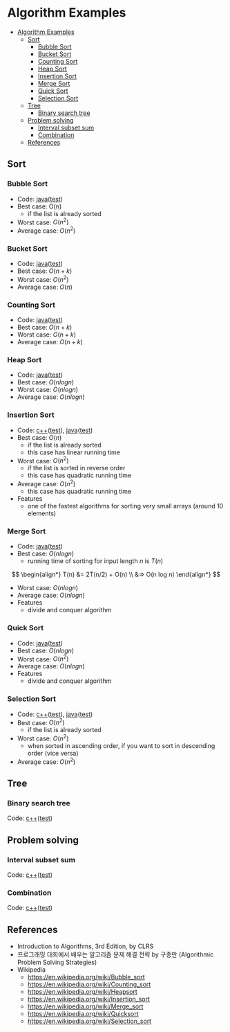 # Algorithm Examples

- [Algorithm Examples](#algorithm-examples)
  - [Sort](#sort)
    - [Bubble Sort](#bubble-sort)
    - [Bucket Sort](#bucket-sort)
    - [Counting Sort](#counting-sort)
    - [Heap Sort](#heap-sort)
    - [Insertion Sort](#insertion-sort)
    - [Merge Sort](#merge-sort)
    - [Quick Sort](#quick-sort)
    - [Selection Sort](#selection-sort)
  - [Tree](#tree)
    - [Binary search tree](#binary-search-tree)
  - [Problem solving](#problem-solving)
    - [Interval subset sum](#interval-subset-sum)
    - [Combination](#combination)
  - [References](#references)

## Sort

### Bubble Sort

- Code: [java](https://github.com/codejsha/algorithm-examples/tree/main/java-algorithm/src/main/java/com/example/demo/sort)([test](https://github.com/codejsha/algorithm-examples/tree/main/java-algorithm/src/test/java/com/example/demo/sort))
- Best case: O(n)
  - if the list is already sorted
- Worst case: $O(n^2)$
- Average case: $O(n^2)$

### Bucket Sort

- Code: [java](https://github.com/codejsha/algorithm-examples/tree/main/java-algorithm/src/main/java/com/example/demo/sort)([test](https://github.com/codejsha/algorithm-examples/tree/main/java-algorithm/src/test/java/com/example/demo/sort))
- Best case: $O(n + k)$
- Worst case: $O(n^2)$
- Average case: $O(n)$

### Counting Sort

- Code: [java](https://github.com/codejsha/algorithm-examples/tree/main/java-algorithm/src/main/java/com/example/demo/sort)([test](https://github.com/codejsha/algorithm-examples/tree/main/java-algorithm/src/test/java/com/example/demo/sort))
- Best case: $O(n + k)$
- Worst case: $O(n + k)$
- Average case: $O(n + k)$

### Heap Sort

- Code: [java](https://github.com/codejsha/algorithm-examples/tree/main/java-algorithm/src/main/java/com/example/demo/sort)([test](https://github.com/codejsha/algorithm-examples/tree/main/java-algorithm/src/test/java/com/example/demo/sort))
- Best case: $O(n log n)$
- Worst case: $O(n log n)$
- Average case: $O(n log n)$

### Insertion Sort

- Code: [c++](https://github.com/codejsha/algorithm-examples/tree/main/cpp-algorithm/src/sort)([test](https://github.com/codejsha/algorithm-examples/tree/main/cpp-algorithm/test/sort)), [java](https://github.com/codejsha/algorithm-examples/tree/main/java-algorithm/src/main/java/com/example/demo/sort)([test](https://github.com/codejsha/algorithm-examples/tree/main/java-algorithm/src/test/java/com/example/demo/sort))
- Best case: $O(n)$
  - if the list is already sorted
  - this case has linear running time
- Worst case: $O(n^2)$
  - if the list is sorted in reverse order
  - this case has quadratic running time
- Average case: $O(n^2)$
  - this case has quadratic running time
- Features
  - one of the fastest algorithms for sorting very small arrays (around 10 elements)

### Merge Sort

- Code: [java](https://github.com/codejsha/algorithm-examples/tree/main/java-algorithm/src/main/java/com/example/demo/sort)([test](https://github.com/codejsha/algorithm-examples/tree/main/java-algorithm/src/test/java/com/example/demo/sort))
- Best case: $O(n log n)$
  - running time of sorting for input length $n$ is $T(n)$

$$
\begin{align*}
T(n) &= 2T(n/2) + O(n) \\
     &=> O(n log n)
\end{align*}
$$

- Worst case: $O(n log n)$
- Average case: $O(n log n)$
- Features
  - divide and conquer algorithm

### Quick Sort

- Code: [java](https://github.com/codejsha/algorithm-examples/tree/main/java-algorithm/src/main/java/com/example/demo/sort)([test](https://github.com/codejsha/algorithm-examples/tree/main/java-algorithm/src/test/java/com/example/demo/sort))
- Best case: $O(n log n)$
- Worst case: $O(n^2)$
- Average case: $O(n log n)$
- Features
  - divide and conquer algorithm

### Selection Sort

- Code: [c++](https://github.com/codejsha/algorithm-examples/tree/main/cpp-algorithm/src/sort)([test](https://github.com/codejsha/algorithm-examples/tree/main/cpp-algorithm/test/sort)), [java](https://github.com/codejsha/algorithm-examples/tree/main/java-algorithm/src/main/java/com/example/demo/sort)([test](https://github.com/codejsha/algorithm-examples/tree/main/java-algorithm/src/test/java/com/example/demo/sort))
- Best case: $O(n^2)$
  - if the list is already sorted
- Worst case: $O(n^2)$
  - when sorted in ascending order, if you want to sort in descending order (vice versa)
- Average case: $O(n^2)$

## Tree

### Binary search tree

Code: [c++](https://github.com/codejsha/algorithm-examples/tree/main/cpp-algorithm/src/tree)([test](https://github.com/codejsha/algorithm-examples/tree/main/cpp-algorithm/test/tree))

## Problem solving

### Interval subset sum

Code: [c++](https://github.com/codejsha/algorithm-examples/tree/main/cpp-algorithm/src/problem)([test](https://github.com/codejsha/algorithm-examples/tree/main/cpp-algorithm/test/problem))

### Combination

Code: [c++](https://github.com/codejsha/algorithm-examples/tree/main/cpp-algorithm/src/problem)([test](https://github.com/codejsha/algorithm-examples/tree/main/cpp-algorithm/test/problem))

## References

- Introduction to Algorithms, 3rd Edition, by CLRS
- 프로그래밍 대회에서 배우는 알고리즘 문제 해결 전략 by 구종만 (Algorithmic Problem Solving Strategies)
- Wikipedia
  - https://en.wikipedia.org/wiki/Bubble_sort
  - https://en.wikipedia.org/wiki/Counting_sort
  - https://en.wikipedia.org/wiki/Heapsort
  - https://en.wikipedia.org/wiki/Insertion_sort
  - https://en.wikipedia.org/wiki/Merge_sort
  - https://en.wikipedia.org/wiki/Quicksort
  - https://en.wikipedia.org/wiki/Selection_sort
